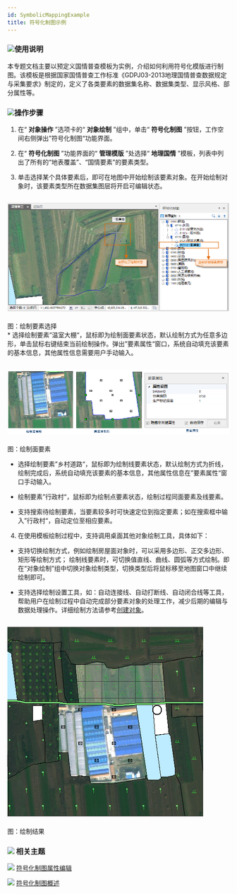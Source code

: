 ```yaml
---
id: SymbolicMappingExample
title: 符号化制图示例  
---  
```

### ![](../../../img/read.gif)使用说明



本专题文档主要以预定义国情普查模板为实例，介绍如何利用符号化模版进行制图。该模板是根据国家国情普查工作标准《GDPJ03-2013地理国情普查数据规定与采集要求》制定的，定义了各类要素的数据集名称、数据集类型、显示风格、部分属性等。



### ![](../../../img/read.gif)操作步骤



1. 在“ **对象操作** ”选项卡的“ **对象绘制** ”组中，单击“ **符号化制图**
”按钮，工作空间右侧弹出”符号化制图“功能界面。

2. 在“ **符号化制图** ”功能界面的“ **管理模版** ”处选择“ **地理国情**
”模板，列表中列出了所有的“地表覆盖”、“国情要素”的要素类型。

3. 单击选择某个具体要素后，即可在地图中开始绘制该要素对象。在开始绘制对象时，该要素类型所在数据集图层将开启可编辑状态。

![](img/FeatureSelect.png)  
---  
图：绘制要素选择  
*
选择绘制要素”温室大棚“，鼠标即为绘制面要素状态，默认绘制方式为任意多边形，单击鼠标右键结束当前绘制操作。弹出”要素属性“窗口，系统自动填充该要素的基本信息，其他属性信息需要用户手动输入。

![](img/RegionFeatureAttribute.png)  
---  
图：绘制面要素  
* 选择绘制要素”乡村道路“，鼠标即为绘制线要素状态，默认绘制方式为折线，绘制完成后，系统自动填充该要素的基本信息，其他属性信息在”要素属性“窗口手动输入。

* 绘制要素”行政村“，鼠标即为绘制点要素状态，绘制过程同面要素及线要素。

* 支持搜索待绘制要素，当要素较多时可快速定位到指定要素；如在搜索框中输入”行政村“，自动定位至相应要素。

4. 在使用模板绘制过程中，支持调用桌面其他对象绘制工具，具体如下：

* 支持切换绘制方式，例如绘制房屋面对象时，可以采用多边形、正交多边形、矩形等绘制方式；
绘制线要素时，可切换值直线、曲线、圆弧等方式绘制。即在“对象绘制”组中切换对象绘制类型，切换类型后将鼠标移至地图窗口中继续绘制即可。

* 支持选择绘制设置工具，如：自动连接线、自动打断线、自动闭合线等工具，帮助用户在绘制过程中自动完成部分要素对象的处理工作，减少后期的编辑与数据处理操作。详细绘制方法请参考[创建对象](CreateGeometry)。

![](img/SymbolResult.png)  
---  
图：绘制结果  

### ![](../../../img/seealso.png) 相关主题



![](../../../img/smalltitle.png)
[符号化制图属性编辑](SymbolicMappingPropertySettings)



![](../../../img/smalltitle.png) [符号化制图概述](SymbolicDrawing)


